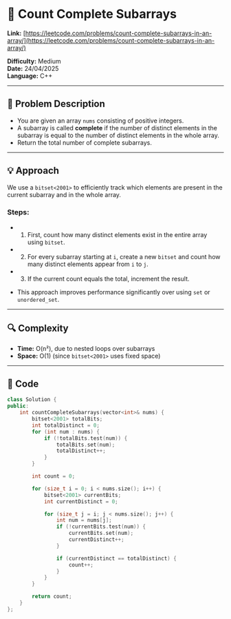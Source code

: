 # 🔢 Count Complete Subarrays

**Link:** [https://leetcode.com/problems/count-complete-subarrays-in-an-array/](https://leetcode.com/problems/count-complete-subarrays-in-an-array/)

**Difficulty:** Medium  
**Date:** 24/04/2025  
**Language:** C++

---

## 🧠 Problem Description

- You are given an array `nums` consisting of positive integers.
- A subarray is called **complete** if the number of distinct elements in the subarray is equal to the number of distinct elements in the whole array.
- Return the total number of complete subarrays.

---

## 💡 Approach

We use a `bitset<2001>` to efficiently track which elements are present in the current subarray and in the whole array.

### Steps:
- 1. First, count how many distinct elements exist in the entire array using `bitset`.
- 2. For every subarray starting at `i`, create a new `bitset` and count how many distinct elements appear from `i` to `j`.
- 3. If the current count equals the total, increment the result.

- This approach improves performance significantly over using `set` or `unordered_set`.

---

## 🔍 Complexity

- **Time:** O(n²), due to nested loops over subarrays
- **Space:** O(1) (since `bitset<2001>` uses fixed space)

---

## 🧪 Code

```cpp
class Solution {
public:
    int countCompleteSubarrays(vector<int>& nums) {
        bitset<2001> totalBits;
        int totalDistinct = 0;
        for (int num : nums) {
            if (!totalBits.test(num)) {
                totalBits.set(num);
                totalDistinct++;
            }
        }

        int count = 0;

        for (size_t i = 0; i < nums.size(); i++) {
            bitset<2001> currentBits;
            int currentDistinct = 0;

            for (size_t j = i; j < nums.size(); j++) {
                int num = nums[j];
                if (!currentBits.test(num)) {
                    currentBits.set(num);
                    currentDistinct++;
                }

                if (currentDistinct == totalDistinct) {
                    count++;
                }
            }
        }

        return count;
    }
};
